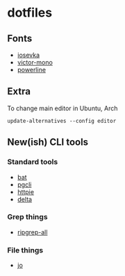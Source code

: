 # dotfiles

## Fonts
* [iosevka](https://github.com/be5invis/Iosevka)
* [victor-mono](https://github.com/rubjo/victor-mono)
* [powerline](https://github.com/powerline/powerline)

## Extra
To change main editor in Ubuntu, Arch
```shell
update-alternatives --config editor
```

## New(ish) CLI tools

### Standard tools
* [bat](https://github.com/sharkdp/bat)
* [pgcli](https://github.com/dbcli/pgcli)
* [httpie](https://github.com/httpie/httpie)
* [delta](https://github.com/dandavison/delta)

### Grep things
* [ripgrep-all](https://github.com/phiresky/ripgrep-all)

### File things
* [jo](https://github.com/jpmens/jo)

